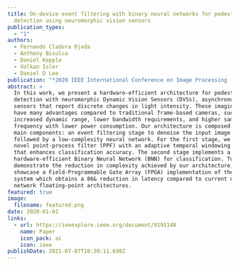 ```yaml
---
title: On-device event filtering with binary neural networks for pedestrian
  detection using neuromorphic vision sensors
publication_types:
  - "1"
authors:
  - Fernando Cladera Ojeda
  - Anthony Bisulco
  - Daniel Kepple
  - Volkan Isler
  - Daniel D Lee
publication: "*2020 IEEE International Conference on Image Processing (ICIP)*"
abstract: >
  In this work, we present a hardware-efficient architecture for pedestrian
  detection with neuromorphic Dynamic Vision Sensors (DVSs), asynchronous camera
  sensors that report discrete changes in light intensity. These imaging sensors
  have many advantages compared to traditional frame-based cameras, such as
  increased dynamic range, lower bandwidth requirements, and higher sampling
  frequency with lower power consumption. Our architecture is composed of two
  main components: an event filtering stage to denoise the input image stream
  followed by a low-complexity neural network. For the first stage, we use a
  novel point-process filter (PPF) with an adaptive temporal windowing scheme
  that enhances classification accuracy. The second stage implements a
  hardware-efficient Binary Neural Network (BNN) for classification. To
  demonstrate the reduction in complexity achieved by our architecture, we
  showcase a Field-Programmable Gate Array (FPGA) implementation of the entire
  system which obtains a 86& reduction in latency compared to current neural
  network floating-point architectures.
featured: true
image:
  filename: featured.png
date: 2020-01-01
links:
  - url: https://ieeexplore.ieee.org/document/9191148
    name: Paper
    icon_pack: ai
    icon: ieee
publishDate: 2021-07-07T10:30:11.698Z
---
```

